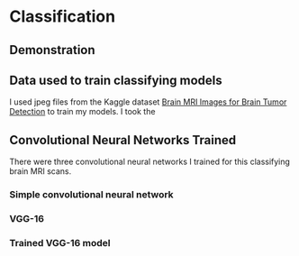 # Classification

## Demonstration

## Data used to train classifying models

I used jpeg files from the Kaggle dataset [Brain MRI Images for Brain Tumor Detection](https://www.kaggle.com/navoneel/brain-mri-images-for-brain-tumor-detection) to train my models. I took the 

## Convolutional Neural Networks Trained
There were three convolutional neural networks I trained for this classifying brain MRI scans. 

### Simple convolutional neural network

### VGG-16

### Trained VGG-16 model
